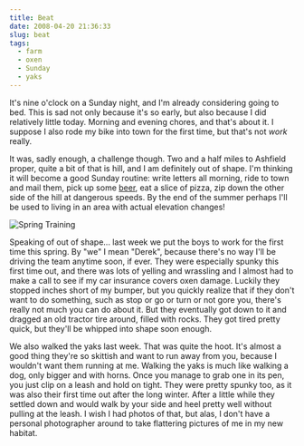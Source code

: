 ```yaml
---
title: Beat
date: 2008-04-20 21:36:33
slug: beat
tags:
  - farm
  - oxen
  - Sunday
  - yaks
---
```


It's nine o'clock on a Sunday night, and I'm already considering
going to bed. This is sad not only because it's so early, but also
because I did relatively little today. Morning and evening chores,
and that's about it. I suppose I also rode my bike into town for
the first time, but that's not _work_ really.

It was, sadly enough, a challenge though. Two and a half miles to
Ashfield proper, quite a bit of that is hill, and I am definitely
out of shape. I'm thinking it will become a good Sunday routine:
write letters all morning, ride to town and mail them, pick up some
[beer](https://www.berkshire-brewing.com), eat a slice of pizza, zip
down the other side of the hill at dangerous speeds. By the end of
the summer perhaps I'll be used to living in an area with actual
elevation changes!

![Spring Training](2419279690.jpg)

Speaking of out of shape... last week we put the boys to work for
the first time this spring. By "we" I mean "Derek", because there's
no way I'll be driving the team anytime soon, if ever. They were
especially spunky this first time out, and there was lots of
yelling and wrassling and I almost had to make a call to see if my
car insurance covers oxen damage. Luckily they stopped inches short
of my bumper, but you quickly realize that if they don't want to do
something, such as stop or go or turn or not gore you, there's
really not much you can do about it. But they eventually got down
to it and dragged an old tractor tire around, filled with rocks.
They got tired pretty quick, but they'll be whipped into shape soon
enough.

We also walked the yaks last week. That was quite the hoot. It's
almost a good thing they're so skittish and want to run away from
you, because I wouldn't want them running at me. Walking the yaks
is much like walking a dog, only bigger and with horns. Once you
manage to grab one in its pen, you just clip on a leash and hold on
tight. They were pretty spunky too, as it was also their first time
out after the long winter. After a little while they settled down
and would walk by your side and heel pretty well without pulling at
the leash. I wish I had photos of that, but alas, I don't have a
personal photographer around to take flattering pictures of me in
my new habitat.
